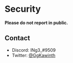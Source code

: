 # Security

**Please do not report in public.**

## Contact

- Discord: INg3_#9509
- Twitter: [@GgKawinth](https://twitter.com/GgKawinth)